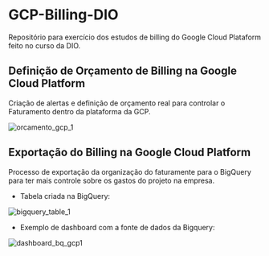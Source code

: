 # GCP-Billing-DIO
Repositório para exercício dos estudos de billing do Google Cloud Plataform feito no curso da DIO.

## Definição de Orçamento de Billing na Google Cloud Platform
 Criação de alertas e definição de orçamento real para controlar o Faturamento dentro da plataforma da GCP.

![orcamento_gcp_1](https://user-images.githubusercontent.com/105304356/220644807-3900cc73-2004-4af5-99cc-b982df2eaaa3.png)

## Exportação do Billing na Google Cloud Platform
Processo de exportação da organização do faturamente para o BigQuery para ter mais controle sobre os gastos do projeto na empresa.
- Tabela criada na BigQuery:

![bigquery_table_1](https://user-images.githubusercontent.com/105304356/220668522-13d97b6a-9b55-4a70-9444-8d43963364f9.png)


- Exemplo de dashboard com a fonte de dados da Bigquery:

![dashboard_bq_gcp1](https://user-images.githubusercontent.com/105304356/220669065-4debbd80-be85-4b3d-9276-227b675be5d1.png)



